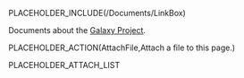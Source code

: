 PLACEHOLDER_INCLUDE(/Documents/LinkBox)

Documents about the [Galaxy Project](/src/GalaxyProject/index.md).

PLACEHOLDER_ACTION(AttachFile,Attach a file to this page.)

PLACEHOLDER_ATTACH_LIST
